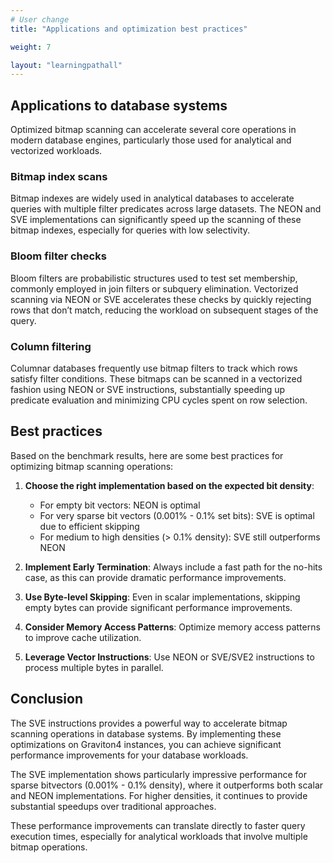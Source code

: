 ```yaml
---
# User change
title: "Applications and optimization best practices"

weight: 7

layout: "learningpathall"
---
```

## Applications to database systems

Optimized bitmap scanning can accelerate several core operations in modern database engines, particularly those used for analytical and vectorized workloads.

### Bitmap index scans
Bitmap indexes are widely used in analytical databases to accelerate queries with multiple filter predicates across large datasets. The NEON and SVE implementations can significantly speed up the scanning of these bitmap indexes, especially for queries with low selectivity.

### Bloom filter checks

Bloom filters are probabilistic structures used to test set membership, commonly employed in join filters or subquery elimination. Vectorized scanning via NEON or SVE accelerates these checks by quickly rejecting rows that don’t match, reducing the workload on subsequent stages of the query.

### Column filtering

Columnar databases frequently use bitmap filters to track which rows satisfy filter conditions. These bitmaps can be scanned in a vectorized fashion using NEON or SVE instructions, substantially speeding up predicate evaluation and minimizing CPU cycles spent on row selection.

## Best practices

Based on the benchmark results, here are some best practices for optimizing bitmap scanning operations:

1. **Choose the right implementation based on the expected bit density**:
   - For empty bit vectors: NEON is optimal
   - For very sparse bit vectors (0.001% - 0.1% set bits): SVE is optimal due to efficient skipping
   - For medium to high densities (> 0.1% density): SVE still outperforms NEON

2. **Implement Early Termination**: Always include a fast path for the no-hits case, as this can provide dramatic performance improvements.

3. **Use Byte-level Skipping**: Even in scalar implementations, skipping empty bytes can provide significant performance improvements.

4. **Consider Memory Access Patterns**: Optimize memory access patterns to improve cache utilization.

5. **Leverage Vector Instructions**: Use NEON or SVE/SVE2 instructions to process multiple bytes in parallel.

## Conclusion

The SVE instructions provides a powerful way to accelerate bitmap scanning operations in database systems. By implementing these optimizations on Graviton4 instances, you can achieve significant performance improvements for your database workloads.

The SVE implementation shows particularly impressive performance for sparse bitvectors (0.001% - 0.1% density), where it outperforms both scalar and NEON implementations. For higher densities, it continues to provide substantial speedups over traditional approaches.

These performance improvements can translate directly to faster query execution times, especially for analytical workloads that involve multiple bitmap operations.